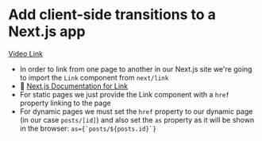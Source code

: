 # Add client-side transitions to a Next.js app

[Video Link](https://egghead.io/lessons/egghead-add-client-side-transitions-to-a-next-js-app?pl=build-a-blog-with-next-js-typescript-emotion-and-netlify-adcc)

-   In order to link from one page to another in our Next.js site we're going to import the `Link` component from `next/link`
-   📜 [Next.js Documentation for Link](https://nextjs.org/docs/api-reference/next/link)
-   For static pages we just provide the Link component with a `href` property linking to the page
-   For dynamic pages we must set the `href` property to our dynamic page (in our case `posts/[id]`) and also set the `as` property as it will be shown in the browser: ``as={`posts/${posts.id}`}``
